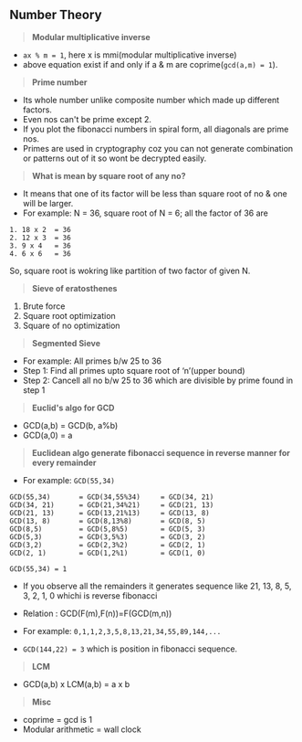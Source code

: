 

## Number Theory

> **Modular multiplicative inverse**
- `ax % m = 1`, here x is mmi(modular multiplicative inverse)
- above equation exist if and only if a & m are coprime(`gcd(a,m) = 1`).

> **Prime number**
- Its whole number unlike composite number which made up different factors.
- Even nos can't be prime except 2.
- If you plot the fibonacci numbers in spiral form, all diagonals are prime nos.
- Primes are used in cryptography coz you can not generate combination or patterns out of it so wont be decrypted easily.

> **What is mean by square root of any no?**
- It means that one of its factor will be less than square root of no & one will be larger.
- For example: N = 36, square root of N = 6; all the factor of 36 are
```
1. 18 x 2  = 36
2. 12 x 3  = 36
3. 9 x 4   = 36
4. 6 x 6   = 36
```
So, square root is wokring like partition of two factor of given N.

> **Sieve of eratosthenes**
1. Brute force 
2. Square root optimization
3. Square of no optimization

> **Segmented Sieve**
- For example: All primes b/w 25 to 36
- Step 1: Find all primes upto square root of ‘n’(upper bound)  
- Step 2: Cancell all no b/w 25 to 36 which are divisible by prime found in step 1

> **Euclid's algo for GCD**
- GCD(a,b) = GCD(b, a%b)
- GCD(a,0) = a

> **Euclidean algo generate fibonacci sequence in reverse manner for every remainder**
- For example: `GCD(55,34)`
```
GCD(55,34)       = GCD(34,55%34)     = GCD(34, 21)
GCD(34, 21)      = GCD(21,34%21)     = GCD(21, 13)
GCD(21, 13)      = GCD(13,21%13)     = GCD(13, 8)
GCD(13, 8)       = GCD(8,13%8)       = GCD(8, 5)
GCD(8,5)         = GCD(5,8%5)        = GCD(5, 3)
GCD(5,3)         = GCD(3,5%3)        = GCD(3, 2)
GCD(3,2)         = GCD(2,3%2)        = GCD(2, 1)
GCD(2, 1)        = GCD(1,2%1)        = GCD(1, 0)

GCD(55,34) = 1
```
- If you observe all the remainders it generates sequence like 21, 13, 8, 5, 3, 2, 1, 0 whichi is reverse fibonacci

- Relation : GCD(F(m),F(n))=F(GCD(m,n))
- For example: `0,1,1,2,3,5,8,13,21,34,55,89,144,...`
- `GCD(144,22) = 3` which is position in fibonacci sequence.

> **LCM**
- GCD(a,b) x LCM(a,b) = a x b

> **Misc**
- coprime = gcd is 1
- Modular arithmetic = wall clock
